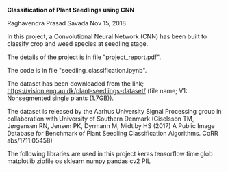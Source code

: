 **Classification of Plant Seedlings using CNN**

Raghavendra Prasad Savada
Nov 15, 2018

In this project, a Convolutional Neural Network (CNN) has been built to classify crop and weed species at seedling stage.

The details of the project is in file "project_report.pdf".

The code is in file "seedling_classification.ipynb".

The dataset has been downloaded from the link; 
https://vision.eng.au.dk/plant-seedlings-dataset/ (file name; V1: Nonsegmented single plants (1.7GB)).

The dataset is released by the Aarhus University Signal Processing group in collaboration with University of Southern Denmark (Giselsson TM, Jørgensen RN, Jensen PK, Dyrmann M, Midtiby HS (2017) A Public Image Database for Benchmark of Plant Seedling Classification Algorithms. CoRR abs/1711.05458) 

The following libraries are used in this project
keras
tensorflow
time
glob
matplotlib
zipfile
os
sklearn
numpy 
pandas
cv2
PIL
